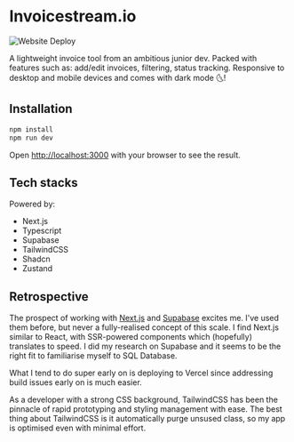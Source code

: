 # Invoicestream.io

![Website Deploy](https://deploy-badge.vercel.app/?url=https%3A%2F%2Fdevelopment.invoicestream.io%2F&logo=Vercel&name=Vercel)

A lightweight invoice tool from an ambitious junior dev. Packed with features such as: add/edit invoices, filtering, status tracking. Responsive to desktop and mobile devices and comes with dark mode 🌜!

## Installation

```bash
npm install
npm run dev
```

Open [http://localhost:3000](http://localhost:3000) with your browser to see the result.

## Tech stacks

Powered by:

- Next.js
- Typescript
- Supabase
- TailwindCSS
- Shadcn
- Zustand

## Retrospective

The prospect of working with [Next.js](https://nextjs.org/) and [Supabase](https://supabase.com/) excites me. I've used them before, but never a fully-realised concept of this scale. I find Next.js similar to React, with SSR-powered components which (hopefully) translates to speed. I did my research on Supabase and it seems to be the right fit to familiarise myself to SQL Database.

What I tend to do super early on is deploying to Vercel since addressing build issues early on is much easier.

As a developer with a strong CSS background, TailwindCSS has been the pinnacle of rapid prototyping and styling management with ease. The best thing about TailwindCSS is it automatically purge unsused class, so my app is optimised even with minimal effort.
